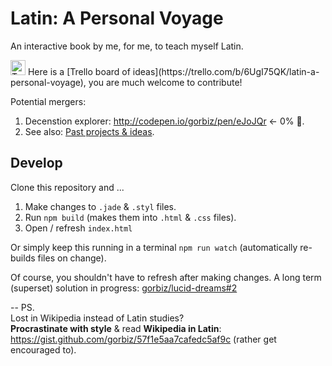 # Latin: A Personal Voyage
An interactive book by me, for me, to teach myself Latin.

<img src="https://s3.amazonaws.com/trello/images/og/trello-icon.png?v=2013-08-15" alt="Trello logo" width="24" height="24" />
Here is a [Trello board of ideas](https://trello.com/b/6UgI75QK/latin-a-personal-voyage), you are much welcome to contribute!

Potential mergers:
 1. Decenstion explorer: http://codepen.io/gorbiz/pen/eJoJQr ← 0% :art:.
 2. See also: [Past projects & ideas](https://github.com/gorbiz/latin-book/wiki/Past-projects-&-ideas).


## Develop
Clone this repository and ...
1. Make changes to `.jade` & `.styl` files.
2. Run `npm build` (makes them into `.html` & `.css` files).
3. Open / refresh `index.html`

Or simply keep this running in a terminal `npm run watch` (automatically re-builds files on change).

Of course, you shouldn't have to refresh after making changes. A long term (superset) solution in progress: [gorbiz/lucid-dreams#2](https://github.com/gorbiz/lucid-dreams/issues/2)

--
PS.  
Lost in Wikipedia instead of Latin studies?  
**Procrastinate with style** & read **Wikipedia in Latin**: https://gist.github.com/gorbiz/57f1e5aa7cafedc5af9c (rather get encouraged to).
